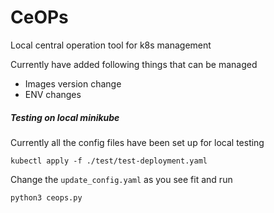 # CeOPs
Local central operation tool for k8s management

Currently have added following things that can be managed

- Images version change
- ENV changes


##### Testing on local minikube

Currently all the config files have been set up for local testing

```
kubectl apply -f ./test/test-deployment.yaml
```

Change the `update_config.yaml` as you see fit and run

```
python3 ceops.py
```
